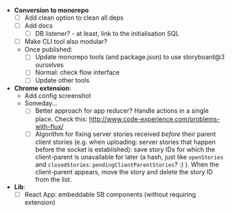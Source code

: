 - **Conversion to monorepo**
    * [ ] Add clean option to clean all deps
    * [ ] Add docs
        - [ ] DB listener? - at least, link to the initialisation SQL
    * [ ] Make CLI tool also modular?
    * Once published:
        - [ ] Update monorepo tools (and package.json) to use storyboard@3 ourselves
        + [ ] Normal: check flow interface
        - [ ] Update other tools

- **Chrome extension**:
    + Add config screenshot
    + Someday...
        * [ ] Better approach for app reducer? Handle actions in a single place. Check this: http://www.code-experience.com/problems-with-flux/
        * [ ] Algorithm for fixing server stories received *before* their parent client stories (e.g. when uploading: server stories that happen before the socket is established): save story IDs for which the client-parent is unavailable for later (a hash, just like `openStories` and `closedStories`: `pendingClientParentStories`? :) ). When the client-parent appears, move the story and delete the story ID from the list.
- **Lib**:
    + [ ] React App: embeddable SB components (without requiring extension)
